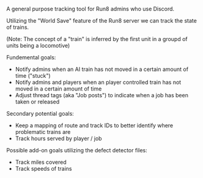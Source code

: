 A general purpose tracking tool for Run8 admins who use Discord.

Utilizing the "World Save" feature of the Run8 server we can track the state of trains.

(Note: The concept of a "train" is inferred by the first unit in a groupd of units being a locomotive)

Fundemental goals:
* Notify admins when an AI train has not moved in a certain amount of time ("stuck")
* Notify admins and players when an player controlled train has not moved in a certain amount of time
* Adjust thread tags (aka "Job posts") to indicate when a job has been taken or released

Secondary potential goals:
* Keep a mapping of route and track IDs to better identify where problematic trains are
* Track hours served by player / job

Possible add-on goals utilizing the defect detector files:
* Track miles covered
* Track speeds of trains


